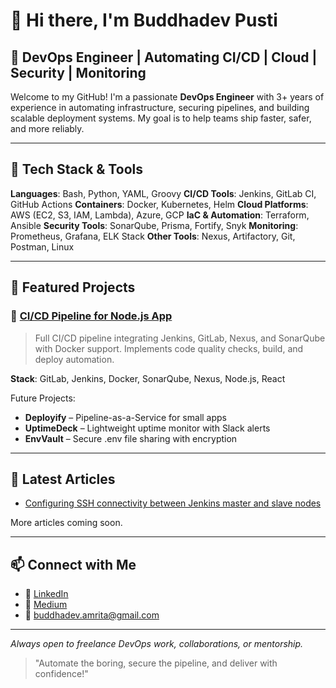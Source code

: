 # 👋 Hi there, I'm Buddhadev Pusti

## 🚀 DevOps Engineer | Automating CI/CD | Cloud | Security | Monitoring

Welcome to my GitHub! I'm a passionate **DevOps Engineer** with 3+ years of experience in automating infrastructure, securing pipelines, and building scalable deployment systems. My goal is to help teams ship faster, safer, and more reliably.

---

## 🧰 Tech Stack & Tools

**Languages**: Bash, Python, YAML, Groovy
**CI/CD Tools**: Jenkins, GitLab CI, GitHub Actions
**Containers**: Docker, Kubernetes, Helm
**Cloud Platforms**: AWS (EC2, S3, IAM, Lambda), Azure, GCP
**IaC & Automation**: Terraform, Ansible
**Security Tools**: SonarQube, Prisma, Fortify, Snyk
**Monitoring**: Prometheus, Grafana, ELK Stack
**Other Tools**: Nexus, Artifactory, Git, Postman, Linux

---

## 📂 Featured Projects

### 🔧 [CI/CD Pipeline for Node.js App](https://github.com/Buddhadev25/simple-node-js-react-npm-app)

> Full CI/CD pipeline integrating Jenkins, GitLab, Nexus, and SonarQube with Docker support. Implements code quality checks, build, and deploy automation.

**Stack**: GitLab, Jenkins, Docker, SonarQube, Nexus, Node.js, React

Future Projects:

* **Deployify** – Pipeline-as-a-Service for small apps
* **UptimeDeck** – Lightweight uptime monitor with Slack alerts
* **EnvVault** – Secure .env file sharing with encryption

---

## 📝 Latest Articles

* [Configuring SSH connectivity between Jenkins master and slave nodes](https://medium.com/@buddhadev.amrita/configuring-ssh-connectivity-between-jenkins-master-and-slave-nodes-800c55f7c39c)

More articles coming soon.

---

## 📫 Connect with Me

* 🔗 [LinkedIn](https://www.linkedin.com/in/buddhadev-pusti-951764216/)
* 📝 [Medium](https://medium.com/@buddhadev.amrita)
* 📧 [buddhadev.amrita@gmail.com](mailto:buddhadev.amrita@gmail.com)

---

*Always open to freelance DevOps work, collaborations, or mentorship.*

> "Automate the boring, secure the pipeline, and deliver with confidence!"
